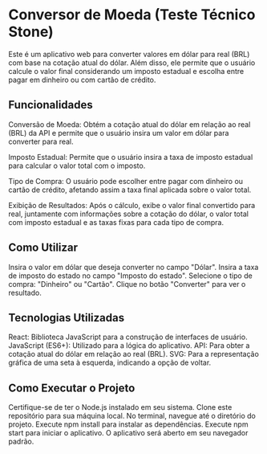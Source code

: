 # Conversor de Moeda (Teste Técnico Stone)

Este é um aplicativo web para converter valores em dólar para real (BRL) com base na cotação atual do dólar. Além disso, ele permite que o usuário calcule o valor final considerando um imposto estadual e escolha entre pagar em dinheiro ou com cartão de crédito.

## Funcionalidades

  Conversão de Moeda: Obtém a cotação atual do dólar em relação ao real (BRL) da API e permite que o usuário insira um valor em dólar para converter para real.
  
  Imposto Estadual: Permite que o usuário insira a taxa de imposto estadual para calcular o valor total com o imposto.
  
  Tipo de Compra: O usuário pode escolher entre pagar com dinheiro ou cartão de crédito, afetando assim a taxa final aplicada sobre o valor total.
  
  Exibição de Resultados: Após o cálculo, exibe o valor final convertido para real, juntamente com informações sobre a cotação do dólar, o valor total com imposto estadual e as taxas fixas para cada tipo de compra.

## Como Utilizar

  Insira o valor em dólar que deseja converter no campo "Dólar".
  Insira a taxa de imposto do estado no campo "Imposto do estado".
  Selecione o tipo de compra: "Dinheiro" ou "Cartão".
  Clique no botão "Converter" para ver o resultado.

## Tecnologias Utilizadas

  React: Biblioteca JavaScript para a construção de interfaces de usuário.
  JavaScript (ES6+): Utilizado para a lógica do aplicativo.
  API: Para obter a cotação atual do dólar em relação ao real (BRL).
  SVG: Para a representação gráfica de uma seta à esquerda, indicando a opção de voltar.

## Como Executar o Projeto

  Certifique-se de ter o Node.js instalado em seu sistema.
  Clone este repositório para sua máquina local.
  No terminal, navegue até o diretório do projeto.
  Execute npm install para instalar as dependências.
  Execute npm start para iniciar o aplicativo.
  O aplicativo será aberto em seu navegador padrão.
